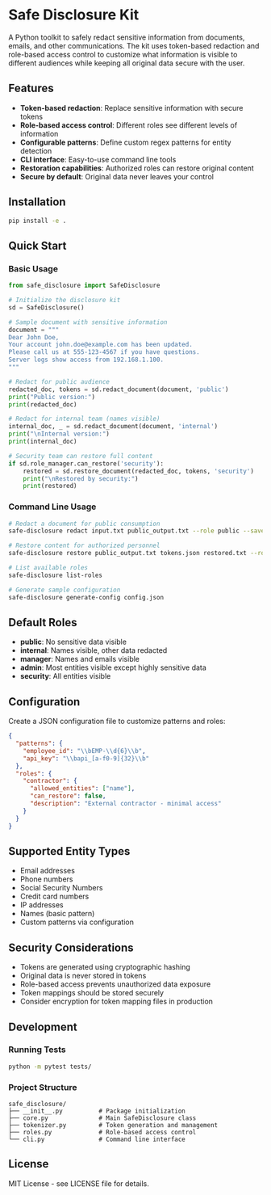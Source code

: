 # Safe Disclosure Kit

A Python toolkit to safely redact sensitive information from documents, emails, and other communications. The kit uses token-based redaction and role-based access control to customize what information is visible to different audiences while keeping all original data secure with the user.

## Features

- **Token-based redaction**: Replace sensitive information with secure tokens
- **Role-based access control**: Different roles see different levels of information
- **Configurable patterns**: Define custom regex patterns for entity detection
- **CLI interface**: Easy-to-use command line tools
- **Restoration capabilities**: Authorized roles can restore original content
- **Secure by default**: Original data never leaves your control

## Installation

```bash
pip install -e .
```

## Quick Start

### Basic Usage

```python
from safe_disclosure import SafeDisclosure

# Initialize the disclosure kit
sd = SafeDisclosure()

# Sample document with sensitive information
document = """
Dear John Doe,
Your account john.doe@example.com has been updated.
Please call us at 555-123-4567 if you have questions.
Server logs show access from 192.168.1.100.
"""

# Redact for public audience
redacted_doc, tokens = sd.redact_document(document, 'public')
print("Public version:")
print(redacted_doc)

# Redact for internal team (names visible)
internal_doc, _ = sd.redact_document(document, 'internal')
print("\nInternal version:")
print(internal_doc)

# Security team can restore full content
if sd.role_manager.can_restore('security'):
    restored = sd.restore_document(redacted_doc, tokens, 'security')
    print("\nRestored by security:")
    print(restored)
```

### Command Line Usage

```bash
# Redact a document for public consumption
safe-disclosure redact input.txt public_output.txt --role public --save-tokens tokens.json

# Restore content for authorized personnel
safe-disclosure restore public_output.txt tokens.json restored.txt --role security

# List available roles
safe-disclosure list-roles

# Generate sample configuration
safe-disclosure generate-config config.json
```

## Default Roles

- **public**: No sensitive data visible
- **internal**: Names visible, other data redacted  
- **manager**: Names and emails visible
- **admin**: Most entities visible except highly sensitive data
- **security**: All entities visible

## Configuration

Create a JSON configuration file to customize patterns and roles:

```json
{
  "patterns": {
    "employee_id": "\\bEMP-\\d{6}\\b",
    "api_key": "\\bapi_[a-f0-9]{32}\\b"
  },
  "roles": {
    "contractor": {
      "allowed_entities": ["name"],
      "can_restore": false,
      "description": "External contractor - minimal access"
    }
  }
}
```

## Supported Entity Types

- Email addresses
- Phone numbers
- Social Security Numbers
- Credit card numbers
- IP addresses
- Names (basic pattern)
- Custom patterns via configuration

## Security Considerations

- Tokens are generated using cryptographic hashing
- Original data is never stored in tokens
- Role-based access prevents unauthorized data exposure
- Token mappings should be stored securely
- Consider encryption for token mapping files in production

## Development

### Running Tests

```bash
python -m pytest tests/
```

### Project Structure

```
safe_disclosure/
├── __init__.py          # Package initialization
├── core.py              # Main SafeDisclosure class
├── tokenizer.py         # Token generation and management
├── roles.py             # Role-based access control
└── cli.py               # Command line interface
```

## License

MIT License - see LICENSE file for details.
